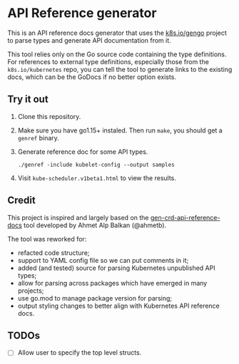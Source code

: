 # API Reference generator

This is an API reference docs generator that uses the
[k8s.io/gengo](https://godoc.org/k8s.io/gengo) project to parse types and
generate API documentation from it.

This tool relies only on the Go source code containing the type definitions.
For references to external type definitions, especially those from the
`k8s.io/kubernetes` repo, you can tell the tool to generate links to the
existing docs, which can be the GoDocs if no better option exists.

## Try it out

1. Clone this repository.

2. Make sure you have go1.15+ instaled. Then run `make`, you should get a
   `genref` binary.

3. Generate reference doc for some API types.

   ```shell
   ./genref -include kubelet-config --output samples
   ```

4. Visit `kube-scheduler.v1beta1.html` to view the results.

## Credit

This project is inspired and largely based on the
[gen-crd-api-reference-docs](https://github.com/ahmetb/gen-crd-api-reference-docs)
tool developed by Ahmet Alp Balkan (@ahmetb).

The tool was reworked for:

- refacted code structure;
- support to YAML config file so we can put comments in it;
- added (and tested) source for parsing Kubernetes unpublished API types;
- allow for parsing across packages which have emerged in many projects;
- use go.mod to manage package version for parsing;
- output styling changes to better align with Kubernetes API reference docs.
 
## TODOs

- [ ] Allow user to specify the top level structs.

